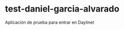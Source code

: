 test-daniel-garcia-alvarado
===========================

Aplicación de prueba para entrar en Daylinet
